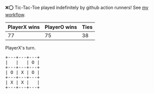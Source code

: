 :x::o: Tic-Tac-Toe played indefinitely by github action runners! See [my workflow](.github/workflows/play.yaml).

|PlayerX wins|PlayerO wins|Ties|
|-|-|-|
|77|75|38|

PlayerX's turn.

<pre>
+---+---+---+
|   |   | O |
+---+---+---+
| O | X | O |
+---+---+---+
| X | X |   |
+---+---+---+
</pre>